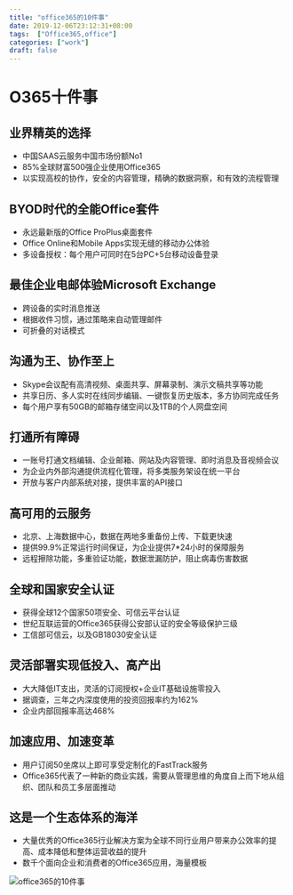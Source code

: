 ```yaml
---
title: "office365的10件事"
date: 2019-12-06T23:12:31+08:00
tags:  ["Office365,office"]
categories: ["work"]
draft: false
---
```


# O365十件事
##	业界精英的选择
- 中国SAAS云服务中国市场份额No1
- 85%全球财富500强企业使用Office365
- 以实现高校的协作，安全的内容管理，精确的数据洞察，和有效的流程管理
##	BYOD时代的全能Office套件
- 永远最新版的Office ProPlus桌面套件
- Office Online和Mobile Apps实现无缝的移动办公体验
- 多设备授权：每个用户可同时在5台PC+5台移动设备登录
##	最佳企业电邮体验Microsoft Exchange
- 跨设备的实时消息推送
- 根据收件习惯，通过策略来自动管理邮件
- 可折叠的对话模式
##	沟通为王、协作至上
- Skype会议配有高清视频、桌面共享、屏幕录制、演示文稿共享等功能
- 共享日历、多人实时在线同步编辑、一键恢复历史版本，多方协同完成任务
- 每个用户享有50GB的邮箱存储空间以及1TB的个人网盘空间
##	打通所有障碍
- 一账号打通文档编辑、企业邮箱、网站及内容管理、即时消息及音视频会议
- 为企业内外部沟通提供流程化管理，将多类服务架设在统一平台
- 开放与客户内部系统对接，提供丰富的API接口
##	高可用的云服务
- 北京、上海数据中心，数据在两地多重备份上传、下载更快速
- 提供99.9%正常运行时间保证，为企业提供7*24小时的保障服务
- 远程擦除功能，多重验证功能，数据泄漏防护，阻止病毒伤害数据
##	全球和国家安全认证
- 获得全球12个国家50项安全、可信云平台认证
- 世纪互联运营的Office365获得公安部认证的安全等级保护三级
- 工信部可信云，以及GB18030安全认证
##	灵活部署实现低投入、高产出
- 大大降低IT支出，灵活的订阅授权+企业IT基础设施零投入
- 据调查，三年之内深度使用的投资回报率约为162%
- 企业内部回报率高达468%
##	加速应用、加速变革
- 用户订阅50坐席以上即可享受定制化的FastTrack服务
- Office365代表了一种新的商业实践，需要从管理思维的角度自上而下地从组织、团队和员工多层面推动
##	这是一个生态体系的海洋
- 大量优秀的Office365行业解决方案为全球不同行业用户带来办公效率的提高、成本降低和整体运营收益的提升
- 数千个面向企业和消费者的Office365应用，海量模板

![office365的10件事](https://pic.superbed.cn/item/5dea704df1f6f81c50175678.png)